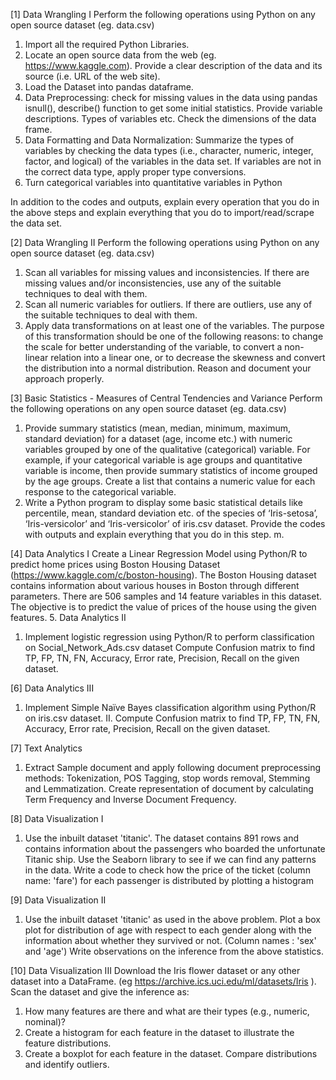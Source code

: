 [1] Data Wrangling I
Perform the following operations using Python on any open source dataset (eg. data.csv)
1. Import all the required Python Libraries.
2. Locate an open source data from the web (eg. https://www.kaggle.com). Provide a clear 
 description of the data and its source (i.e. URL of the web site).
3. Load the Dataset into pandas dataframe.
4. Data Preprocessing: check for missing values in the data using pandas isnull(), describe() 
function to get some initial statistics. Provide variable descriptions. Types of variables etc. 
Check the dimensions of the data frame.
5. Data Formatting and Data Normalization: Summarize the types of variables by checking 
the data types (i.e., character, numeric, integer, factor, and logical) of the variables in the 
data set. If variables are not in the correct data type, apply proper type conversions.
6. Turn categorical variables into quantitative variables in Python

In addition to the codes and outputs, explain every operation that you do in the above steps and 
explain everything that you do to import/read/scrape the data set.

[2] Data Wrangling II
Perform the following operations using Python on any open source dataset (eg. data.csv)
1. Scan all variables for missing values and inconsistencies. If there are missing values and/or 
inconsistencies, use any of the suitable techniques to deal with them. 
2. Scan all numeric variables for outliers. If there are outliers, use any of the suitable 
techniques to deal with them. 
3. Apply data transformations on at least one of the variables. The purpose of this 
transformation should be one of the following reasons: to change the scale for better 
understanding of the variable, to convert a non-linear relation into a linear one, or to 
decrease the skewness and convert the distribution into a normal distribution. 
Reason and document your approach properly.


[3] Basic Statistics - Measures of Central Tendencies and Variance
Perform the following operations on any open source dataset (eg. data.csv)
1. Provide summary statistics (mean, median, minimum, maximum, standard deviation) for 
a dataset (age, income etc.) with numeric variables grouped by one of the qualitative 
(categorical) variable. For example, if your categorical variable is age groups and 
quantitative variable is income, then provide summary statistics of income grouped by the 
age groups. Create a list that contains a numeric value for each response to the categorical 
variable. 
2. Write a Python program to display some basic statistical details like percentile, mean, 
standard deviation etc. of the species of ‘Iris-setosa’, ‘Iris-versicolor’ and ‘Iris-versicolor’ 
of iris.csv dataset.
Provide the codes with outputs and explain everything that you do in this step.
m.

[4] Data Analytics I
Create a Linear Regression Model using Python/R to predict home prices using Boston Housing 
Dataset (https://www.kaggle.com/c/boston-housing). The Boston Housing dataset contains 
information about various houses in Boston through different parameters. There are 506 samples 
and 14 feature variables in this dataset. 
The objective is to predict the value of prices of the house using the given features.
5. Data Analytics II
1. Implement logistic regression using Python/R to perform classification on 
Social_Network_Ads.csv dataset
Compute Confusion matrix to find TP, FP, TN, FN, Accuracy, Error rate, Precision, Recall on the 
given dataset.

[6] Data Analytics III
1. Implement Simple Naïve Bayes classification algorithm using Python/R on iris.csv dataset.
II. Compute Confusion matrix to find TP, FP, TN, FN, Accuracy, Error rate, Precision, Recall on 
the given dataset.

[7] Text Analytics
1. Extract Sample document and apply following document preprocessing methods:
Tokenization, POS Tagging, stop words removal, Stemming and Lemmatization.
Create representation of document by calculating Term Frequency and Inverse Document 
Frequency.

[8] Data Visualization I
1. Use the inbuilt dataset 'titanic'. The dataset contains 891 rows and contains information 
about the passengers who boarded the unfortunate Titanic ship. Use the Seaborn library to 
see if we can find any patterns in the data. 
Write a code to check how the price of the ticket (column name: 'fare') for each passenger is 
distributed by plotting a histogram 

[9] Data Visualization II
1. Use the inbuilt dataset 'titanic' as used in the above problem. Plot a box plot for distribution 
of age with respect to each gender along with the information about whether they survived 
or not. (Column names : 'sex' and 'age')
Write observations on the inference from the above statistics.

[10] Data Visualization III
Download the Iris flower dataset or any other dataset into a DataFrame. (eg 
https://archive.ics.uci.edu/ml/datasets/Iris ). Scan the dataset and give the inference as:
1. How many features are there and what are their types (e.g., numeric, nominal)? 
2. Create a histogram for each feature in the dataset to illustrate the feature distributions. 
3. Create a boxplot for each feature in the dataset. 
Compare distributions and identify outliers.
